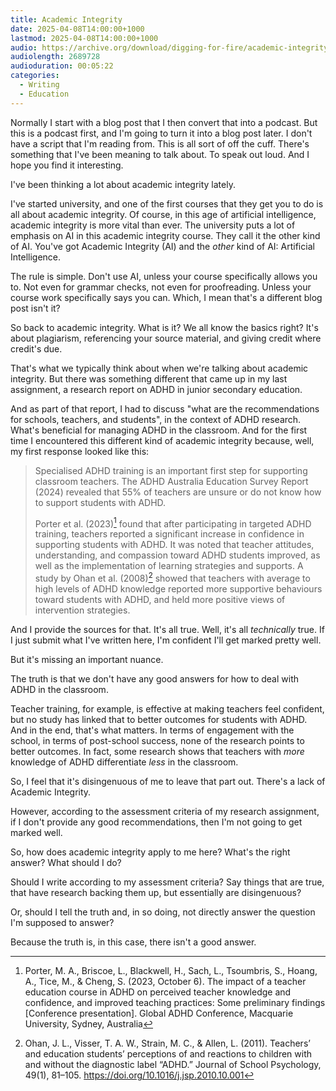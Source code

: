 ```yaml
---
title: Academic Integrity
date: 2025-04-08T14:00:00+1000
lastmod: 2025-04-08T14:00:00+1000
audio: https://archive.org/download/digging-for-fire/academic-integrity.mp3
audiolength: 2689728
audioduration: 00:05:22
categories:
  - Writing
  - Education
---
```


Normally I start with a blog post that I then convert that into a podcast. But this is a podcast first, and I'm going to turn it into a blog post later. I don't have a script that I'm reading from. This is all sort of off the cuff. There's something that I've been meaning to talk about. To speak out loud. And I hope you find it interesting.

I've been thinking a lot about academic integrity lately.

I've started university, and one of the first courses that they get you to do is all about academic integrity. Of course, in this age of artificial intelligence, academic integrity is more vital than ever. The university puts a lot of emphasis on AI in this academic integrity course. They call it the other kind of AI. You've got Academic Integrity (AI) and the _other_ kind of AI: Artificial Intelligence.

The rule is simple. Don't use AI, unless your course specifically allows you to. Not even for grammar checks, not even for proofreading. Unless your course work specifically says you can. Which, I mean that's a different blog post isn't it?

So back to academic integrity. What is it? We all know the basics right? It's about plagiarism, referencing your source material, and giving credit where credit's due.

That's what we typically think about when we're talking about academic integrity. But there was something different that came up in my last assignment, a research report on ADHD in junior secondary education.

And as part of that report, I had to discuss "what are the recommendations for schools, teachers, and students", in the context of ADHD research. What's beneficial for managing ADHD in the classroom. And for the first time I encountered this different kind of academic integrity because, well, my first response looked like this:

> Specialised ADHD training is an important first step for supporting classroom teachers. The ADHD Australia Education Survey Report (2024) revealed that 55% of teachers are unsure or do not know how to support students with ADHD.
>
> Porter et al. (2023)[^1] found that after participating in targeted ADHD training, teachers reported a significant increase in confidence in supporting students with
ADHD. It was noted that teacher attitudes, understanding, and compassion toward ADHD students improved, as well as the implementation of learning strategies and
supports. A study by Ohan et al. (2008)[^2] showed that teachers with average to high levels of ADHD knowledge reported more supportive behaviours toward students with
ADHD, and held more positive views of intervention strategies.

And I provide the sources for that. It's all true. Well, it's all _technically_ true. If I just submit what I've written here, I'm confident I'll get marked pretty well.

But it's missing an important nuance.

The truth is that we don't have any good answers for how to deal with ADHD in the classroom.

Teacher training, for example, is effective at making teachers feel confident, but no study has linked that to better outcomes for students with ADHD. And in the end, that's what matters. In terms of engagement with the school, in terms of post-school success, none of the research points to better outcomes. In fact, some research shows that teachers with _more_ knowledge of ADHD differentiate _less_ in the classroom.

So, I feel that it's disingenuous of me to leave that part out. There's a lack of Academic Integrity.

However, according to the assessment criteria of my research assignment, if I don't provide any good recommendations, then I'm not going to get marked well.

So, how does academic integrity apply to me here? What's the right answer? What should I do?

Should I write according to my assessment criteria? Say things that are true, that have research backing them up, but essentially are disingenuous?

Or, should I tell the truth and, in so doing, not directly answer the question I'm supposed to answer?

Because the truth is, in this case, there isn't a good answer.

[^1]: Porter, M. A., Briscoe, L., Blackwell, H., Sach, L., Tsoumbris, S., Hoang, A., Tice, M., & Cheng, S. (2023, October 6). The impact of a teacher education course in ADHD on perceived teacher knowledge and confidence, and improved teaching practices: Some preliminary findings [Conference presentation]. Global ADHD Conference, Macquarie University, Sydney, Australia
[^2]: Ohan, J. L., Visser, T. A. W., Strain, M. C., & Allen, L. (2011). Teachers’ and education students’ perceptions of and reactions to children with and without the diagnostic label “ADHD.” Journal of School Psychology, 49(1), 81–105. https://doi.org/10.1016/j.jsp.2010.10.001